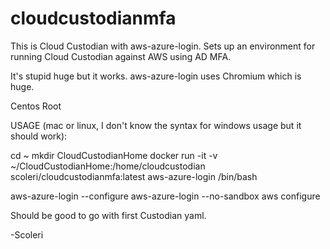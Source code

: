 # cloudcustodianmfa

This is Cloud Custodian with aws-azure-login. Sets up an environment for running Cloud Custodian against AWS using AD MFA.

It's stupid huge but it works. aws-azure-login uses Chromium which is huge.

Centos Root

USAGE (mac or linux, I don't know the syntax for windows usage but it should work):

cd ~
mkdir CloudCustodianHome
docker run -it -v ~/CloudCustodianHome:/home/cloudcustodian scoleri/cloudcustodianmfa:latest aws-azure-login /bin/bash

aws-azure-login --configure
aws-azure-login --no-sandbox
aws configure

Should be good to go with first Custodian yaml.

-Scoleri
